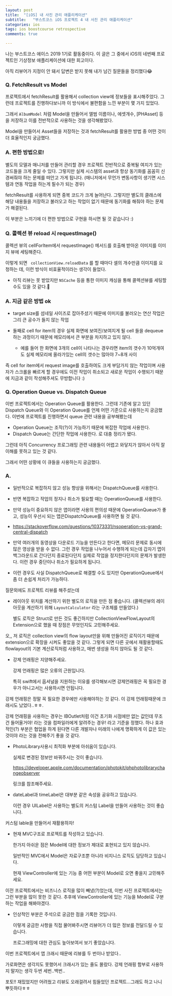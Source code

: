```yaml
---
layout: post
title:  "[iOS] 내 사진 관리 애플리케이션"
subtitle:   "부스트코스 iOS 프로젝트 4 내 사진 관리 애플리케이션"
categories: ios
tags: ios boostcourse retrospective
comments: true

---
```




나는 부스트코스 에이스 2019 1기로 활동중이다. 이 글은 그 중에서 iOS의 네번째 프로젝트인 기상정보 애플리케이션에 대한 회고이다.

아직 리뷰어가 지정이 안 돼서 답변은 받지 못해 내가 남긴 질문들을 정리했다😂



### Q. FetchResult vs Model

프로젝트에서 fetchResult를 활용해서 collection view에 정보들을 표시해주었다. 그런데 프로젝트를 진행하다보니까 이 방식에서 불편함을 느낀 부분이 몇 가지 있었다.

 그래서 `AlbumModel` 처럼 Model을 만들어서 앨범 이름이나, 에셋개수, [PHAsset] 등을 저장하고 이를 전반적으로 사용하는 것을 생각해봤었다.

 Model을 만들어서 Asset들을 저장하는 것과 fetchResult를 활용한 방법 중 어떤 것이 더 효율적인지 궁금했다.



### A. 편한 방법으로!

별도의 모델과 매니저를 만들어 관리할 경우 프로젝트 전반적으로 중복될 여지가 있는 코드들을 크게 줄일 수 있다. 그렇지만 실제 시스템의 asset과 항상 동기화를 꼼꼼히 신경써줘야 하는 문제를 떠안고 가게 됩니다. (매니저에서 무언가 변동사항이 생기면 시스템과 연동 작업을 하는게 필수가 되는 경우)

fetchResult를 사용하게 되면 중복 코드가 크게 늘어난다. 그렇지만 별도의 클래스에 해당 내용들을 저장하고 불러오고 하는 작업이 없기 때문에 동기화를 해줘야 하는 문제가 해결된다.

이 부분은 느끼기에 더 편한 방법으로 구현을 하시면 될 것 같습니다 :)



### Q. 콜렉션 뷰 reload 시 requestImage()

콜렉션 뷰의 cellForItem에서 requestImage() 메서드를 호출해 받아온 이미지를 이미지 뷰에 세팅해준다.

이렇게 되면 ` collectionView.reloadData` 를 할 때마다 셀의 개수만큼 이미지를 요청하는 데, 이런 방식이 비효율적이라는 생각이 들었다. 

- 아직 리뷰는 못 받았지만 `NSCache` 등을 통한 이미지 캐싱을 통해 콜렉션뷰를 세팅할 수도 있을 것 같다.🧐

### A. 지금 같은 방법 ok

- target size를 섬네일 사이즈로 잡아주셨기 때문에 이미지를 불러오는 연산 작업은 그리 큰 공수가 들지 않는 작업 

- 둘째로 cell for item의 경우 실제 화면에 보여진/보여지게 될 cell 들을 dequeue하는 과정이기 때문에 메모리에서 큰 부분을 차지하고 있지 않다.
  - 예를 들어 한 화면에 3개의 cell이 나타나는 경우라면 item의 갯수가 10억개여도 실제 메모리에 올라가있는 cell의 갯수는 많아야 7~8개 사이

즉 cell for item에서 request image를 호출하여도 크게 부담가지 않는 작업이며 사용자가 스크롤을 빠르게 할 경우에도 이전 작업이 취소되고 새로운 작업이 수행되기 때문에 지금과 같이 작성해주셔도 무방합니다 :)



### Q. Operation Queue vs. Dispatch Queue

이번 프로젝트에서는 Operation Queue를 활용한다. 그런데 기존에 알고 있던 Dispatch Queue와 이 Operation Queue를 언제 어떤 기준으로 사용하는지 궁금했다. 
 이번에 프로젝트를 진행하면서 queue 관련 내용을 공부해봤는데

 - Operation Queue는 조작(?)이 가능하기 때문에 복잡한 작업에 사용한다.
 - Dispatch Queue는 간단한 작업에 사용한다.
 로 대충 정리가 됐다.

그런데 아직 Concurrency 프로그래밍 관련 내용들이 어렵고 와닿지가 않아서 아직 잘 이해를 못하고 있는 것 같다.

그래서 어떤 상황에 이 큐들을 사용하는지 궁금했다.

### A. 

- 일반적으로 복잡하지 않고 성능 향상을 위해서는 DispatchQueue를 사용한다.

- 반면 복잡하고 작업의 정지나 취소가 필요할 때는 OperationQueue를 사용한다.

- 만약 성능이 중요하지 않은 앱이라면 사용의 편의성 때문에 OperationQueue가 좋고, 성능이 우선시 되는 앱은DispatchQueue를 사용하면 될 것 같다.

- https://stackoverflow.com/questions/10373331/nsoperation-vs-grand-central-dispatch
- 만약 여러개의 동영상을 다운로드 기능을 만든다고 한다면, 메모리 문제로 동시에 많은 영상을 받을 수 없다. 그런 경우 작업을 나누어서 수행하게 되는데 갑자기 앱이 백그라운드로 간다던지 종료된다던지 실제로 작업을 정지한다던지의 문제가 발생한다. 이런 경우 중단이나 취소가 필요하게 됩니다.
- 이런 경우도 사실 DispatchQueue로 해결할 수도 있지만 OperationQueue에서 좀 더 손쉽게 처리가 가능하다.



질문외에도 프로젝트 리뷰를 해주셨는데





- 레이아웃 위치를 계산하기 위한 별도의 로직을 만든 점 좋습니다. (콜렉션뷰의 레이아웃을 계산하기 위해 `LayoutCalculator` 라는 구조체를 만들었다.)

  별도 로직은 Struct로 만든 것도 좋긴하지만 CollectionViewFlowLayout의 Extension으로 했을 때 장점은 무엇인지도 고민해주세요.



오,, 저 로직은 collection view의 flow layout만을 위해 만들어진 로직이기 때문에 extension으로 확장을 시켜도 좋았을 것 같다. 그렇게 되면 다른 곳에서 재활용할때도 flowlayout의 기본 계산로직처럼 사용하고, 매번 생성을 하지 않아도 될 것 같다.



- 강제 언래핑은 지양해주세요.

  강제 언래핑은 많은 오류의 근원입니다.

  특히 swift에서 옵셔널을 지원하는 이유를 생각해보시면 강제언래핑은 꼭 필요한 경우가 아니고서는 사용하시면 안됩니다.



강제 언래핑은 정말 꼭 필요한 경우에만 사용해야하는 것 같다. 이 강제 언래핑때문에 크래시도 났었다..ㅎㅎ. 

강제 언래핑을 사용하는 경우는 IBOutlet처럼 이건 초기화 시점에만 없는 값인데 무조건 들어올거야! 라는 것을 컴파일러에게 알려주는 경우! 라고 기준을 정했다. 하나 효과적인(?) 부분은 협업을 하게 된다면 다른 개발자나 미래의 나에게 명확하게 이 값은 있는 것이야 라는 것을 전해주기 좋을 것 같다. 

- PhotoLibrary사용시 최적화 부분에 아쉬움이 있습니다.

  실제로 변경된 정보만 바꿔주시는 것이 좋습니다.

  https://developer.apple.com/documentation/photokit/phphotolibrarychangeobserver

  링크를 참조해주세요.

  

- dateLabel과 timeLabel은 대부분 같은 속성을 공유하고 있습니다.

  이런 경우 UILabel은 사용하는 별도의 커스텀 Label을 만들어 사용하는 것이 좋습니다.

  

커스텀 lable을 만들어서 재활용하자!



- 현재 MVC구조로 프로젝트를 작성하고 있습니다.

  한가지 아쉬운 점은 Model에 대한 정보가 제대로 표현되고 있지 않습니다.

  일반적인 MVC에서 Model은 자료구조뿐 아니라 비지니스 로직도 담당하고 있습니다.

  현재 ViewController에 있는 기능 중 어떤 부분이 Model로 오면 좋을지 고민해주세요.



이전 프로젝트에서는 비즈니스 로직을 많이 빼냈(?)었는데, 이번 사진 프로젝트에서는 그런 부분을 많이 못한 것 같다. 추후에 ViewController에 있는 기능을 Model로 구분하는 작업을 해봐야겠다. 



- 인상적인 부분은 주석으로 궁금한 점을 기록한 것입니다.

  이렇게 궁금한 사항을 직접 물어봐주시면 리뷰어가 더 많은 정보를 전달드릴 수 있습니다.

  프로그래밍에 대한 관심도 높아보여서 보기 좋았습니다.



이번 프로젝트에서 앱 크래시 때문에 리뷰를 두 번이나 받았다.. 

가로화면은 생각지도 못했어서 크래시가 있는 줄도 몰랐다. 강제 언래핑 함부로 사용하지 말자는 생각 두번 세번..백번..

포토!! 재밌었지만 어려웠고 리뷰도 오래걸려서 힘들었던 프로젝트...그래도 하고 나니 뿌듯하다ㅎㅎ